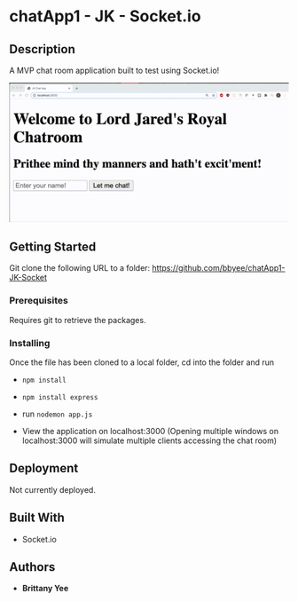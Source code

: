 # chatApp1 - JK - Socket.io



## Description

A MVP chat room application built to test using Socket.io! 

![Demo](JKChatApp1/chatDemo.gif)


## Getting Started

Git clone the following URL to a folder: https://github.com/bbyee/chatApp1-JK-Socket


### Prerequisites

Requires git to retrieve the packages.

### Installing

Once the file has been cloned to a local folder, cd into the folder and run

- `npm install`

- `npm install express` 

- run `nodemon app.js`

- View the application on localhost:3000 (Opening multiple windows on localhost:3000 will simulate multiple clients accessing the chat room)

## Deployment

Not currently deployed.

## Built With

- Socket.io

## Authors

- **Brittany Yee**
